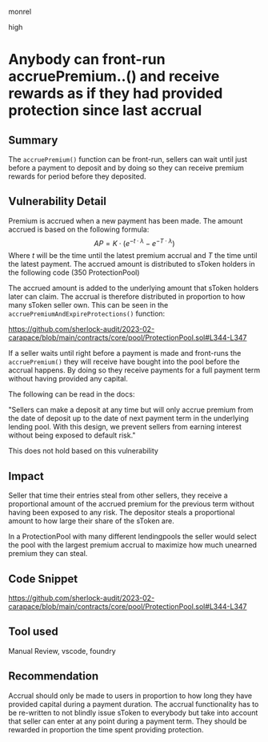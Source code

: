 monrel

high

# Anybody can front-run accruePremium..() and receive rewards as if they had provided protection since last accrual


## Summary

The `accruePremium()` function can be front-run, sellers can wait until just before a payment to deposit and by doing so they can receive premium rewards for period before they deposited.

## Vulnerability Detail
Premium is accrued when a new payment has been made. The amount accrued is based on the following formula:  $$AP = K \cdot (e^{-t\cdot \lambda}-e^{-T\cdot \lambda})$$
Where $t$ will be the time until the latest premium accrual and $T$ the time until the latest payment. The accrued amount is distributed to sToken holders  in the following code (350 ProtectionPool)

The accrued amount is added to the underlying amount that sToken holders later can claim. The accrual is therefore distributed in proportion to how many sToken seller own. This can be seen in the `accruePremiumAndExpireProtections()` function:

https://github.com/sherlock-audit/2023-02-carapace/blob/main/contracts/core/pool/ProtectionPool.sol#L344-L347

If a seller waits until right before a payment is made and front-runs the `accruePremium()` they will receive have bought into the pool before the accrual happens. By doing so they receive payments for a full payment term without having provided any capital.

The following can be read in the docs:      

"Sellers can make a deposit at any time but will only accrue premium from the date of deposit up to the date of next payment term in the underlying lending pool. With this design, we prevent sellers from earning interest without being exposed to default risk." 

This does not hold based on this vulnerability

## Impact
Seller that time their entries steal from other sellers, they receive a proportional amount of the accrued premium for the previous term without having been exposed to any risk. The depositor steals a proportional amount to how large their share of the sToken are. 

In a ProtectionPool with many different lendingpools the seller would select the pool with the largest premium accrual to maximize how much unearned premium they can steal.

## Code Snippet

https://github.com/sherlock-audit/2023-02-carapace/blob/main/contracts/core/pool/ProtectionPool.sol#L344-L347

## Tool used

Manual Review, vscode, foundry

## Recommendation

Accrual should only be made to users in proportion to how long they have provided capital during a payment duration. The accrual functionality has to be re-written to not blindly issue sToken to everybody but take into account that seller can enter at any point during a payment term. They should be rewarded in proportion the time spent providing protection.

